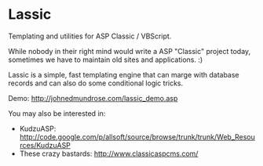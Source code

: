 Lassic
======

Templating and utilities for ASP Classic / VBScript.

While nobody in their right mind would write a ASP "Classic" project today, sometimes we have to maintain old sites and applications. :)

Lassic is a simple, fast templating engine that can marge with database records and can also do some conditional logic tricks.

Demo: http://johnedmundrose.com/lassic_demo.asp


You may also be interested in:
- KudzuASP: http://code.google.com/p/allsoft/source/browse/trunk/trunk/Web_Resources/KudzuASP
- These crazy bastards: http://www.classicaspcms.com/